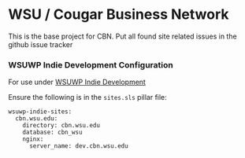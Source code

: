 # WSU / Cougar Business Network

This is the base project for CBN.  Put all found site related issues in the github issue tracker


### WSUWP Indie Development Configuration

For use under [WSUWP Indie Development](https://github.com/washingtonstateuniversity/wsuwp-indie-development)

Ensure the following is in the `sites.sls` pillar file:

```
wsuwp-indie-sites:
  cbn.wsu.edu:
    directory: cbn.wsu.edu
    database: cbn_wsu
    nginx:
      server_name: dev.cbn.wsu.edu
```
